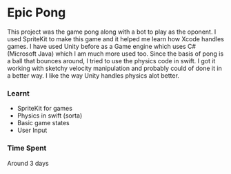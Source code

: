 # Epic Pong
This project was the game pong along with a bot to play as the oponent.
I used SpriteKit to make this game and it helped me learn how Xcode handles games.
I have used Unity before as a Game engine which uses C# (Microsoft Java) which I am much more used too.
Since the basis of pong is a ball that bounces around, I tried to use the physics code in swift.
I got it working with sketchy velocity manipulation and probably could of done it in a better way.
I like the way Unity handles physics alot better.

### Learnt
* SpriteKit for games
* Physics in swift (sorta)
* Basic game states
* User Input

### Time Spent
Around 3 days
